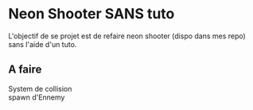 # Neon Shooter SANS tuto

L'objectif de se projet est de refaire neon shooter (dispo dans mes repo) sans l'aide d'un tuto.


## A faire
System de collision  
spawn d'Ennemy  